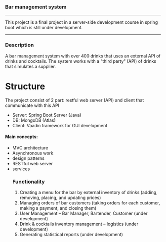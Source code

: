 
### Bar management  system

------------

This project is a final project in a server-side development course in spring boot which is still under development.

------------

### Description
A bar management system with over 400 drinks that uses an external API of drinks and cocktails. The system works with a "third party" (API) of drinks that simulates a supplier.

# Structure 
The project  consist of 2 part: restful web server (API) and client that communicate with this API
-   Server: Spring Boot Server (Java) 
-  DB: MongoDB (Atlas)
-  Client: Vaadin framework for GUI development 
####  Main concepts: 
- MVC architecture
- Asynchronous work
- design patterns
- RESTful web server
- services
  ### Functionality 
  1.  Creating a menu for the bar by external inventory of drinks (adding, removing, placing, and updating prices) 
  2.	Managing orders of bar customers (taking orders for each customer, making a payment, and closing them) 
  3.  User Management – Bar Manager, Bartender, Customer (under development)
  4.	Drink & cocktails inventory management – logistics (under development)
  5.	Generating statistical reports (under development)





